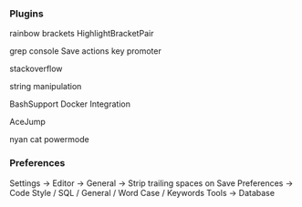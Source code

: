 ### Plugins

rainbow brackets
HighlightBracketPair

grep console
Save actions
key promoter

stackoverflow

string manipulation

BashSupport
Docker Integration

AceJump

nyan cat
powermode


### Preferences

Settings → Editor → General → Strip trailing spaces on Save
Preferences -> Code Style / SQL / General / Word Case / Keywords
Tools -> Database
